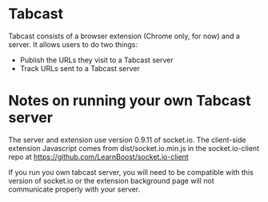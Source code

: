 # Tabcast

Tabcast consists of a browser extension (Chrome only, for now) and a
server. It allows users to do two things:

* Publish the URLs they visit to a Tabcast server
* Track URLs sent to a Tabcast server


# Notes on running your own Tabcast server

The server and extension use version 0.9.11 of socket.io. The client-side
extension Javascript comes from dist/socket.io.min.js in the
socket.io-client repo at https://github.com/LearnBoost/socket.io-client

If you run you own tabcast server, you will need to be compatible with this
version of socket.io or the extension background page will not communicate
properly with your server.
